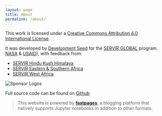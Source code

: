 ```yaml
---
layout: page
title: About
permalink: /about/
---
```


This work is licensed under a <a rel="license" href="http://creativecommons.org/licenses/by/4.0/">Creative Commons Attribution 4.0 International License</a>.


It was developed by [Development Seed](https://developmentseed.org) for the [SERVIR GLOBAL](https://www.servirglobal.net/) program. [NASA](https://www.nasa.gov/mission_pages/servir/index.html) & [USAID](https://www.usaid.gov/)), with feedback from:
* [SERVIR Hindu Kush Himalaya](http://servir.icimod.org/)
* [SERVIR Eastern & Southern Africa](http://servir.rcmrd.org/)
* [SERVIR West Africa](http://servir.cilss.int/en/)

![Sponsor Logos]({{site.baseurl}}/images/servir.png "Sponsor Logos")

Full source code can be found on [Github](https://github.com/{{site.github_username}}/{{site.github_repo})

> This website is powered by **[fastpages](https://github.com/fastai/fastpages)**, a blogging platform that natively supports Jupyter notebooks in addition to other formats.
